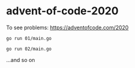 # advent-of-code-2020

To see problems: https://adventofcode.com/2020
<pre><code>go run 01/main.go</code></pre>
<pre><code>go run 02/main.go</code></pre>

...and so on
